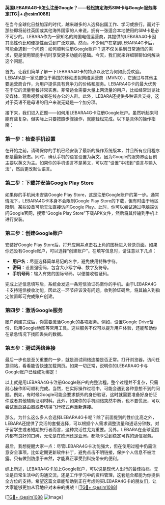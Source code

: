 **英国LEBARA4G卡怎么注册Google？——轻松搞定海外SIM卡与Google服务绑定[[TG💪+ @esim1088](https://t.me/s/esim1088)]**

在当今全球化日益加深的时代，越来越多的人选择出国工作、学习或旅行。而对于那些即将前往英国或其他海外国家的人来说，拥有一张适合本地使用的SIM卡是必不可少的。LEBARA作为一家知名的跨国电信运营商，其提供的LEBARA4G卡因其高性价比和便捷性而受到广泛欢迎。然而，不少用户在拿到LEBARA4G卡后，可能会遇到一个问题：如何顺利注册Google账户？这不仅关系到日常通讯的需求，更是使用智能手机时享受更多功能的基础。今天，我们就来详细聊聊如何解决这个问题。

首先，让我们简单了解一下LEBARA4G卡的特点以及它为何如此受欢迎。LEBARA是一家总部位于英国的移动虚拟网络运营商（MVNO），它通过与其他主要运营商合作，为用户提供具有竞争力的价格和服务。LEBARA4G卡的最大优势在于它的流量套餐非常实惠，非常适合需要大量上网流量的用户，比如经常浏览社交媒体、观看视频或者在线办公的人群。此外，LEBARA还提供多种语言支持，这对于英语不是母语的用户来说无疑是一个加分项。

接下来，我们进入正题——如何用LEBARA4G卡注册Google账户。虽然听起来可能有些复杂，但实际上只要按照步骤操作，就能轻松完成。以下是具体的操作指南：

### **第一步：检查手机设置**
在开始之前，请确保你的手机已经安装了最新的操作系统版本，并且所有应用程序都是最新状态。同时，确认手机的语言设置为英文，因为Google的服务界面目前主要以英文为主。如果你的手机语言不是英文，可以在“设置”中找到“语言与输入法”，然后更改默认语言。

### **第二步：下载并安装Google Play Store**
如果你的手机尚未安装Google Play Store，这是注册Google账户的第一步。通常情况下，LEBARA4G卡本身不会限制Google Play Store的下载，但有时由于地区限制，某些设备可能无法直接访问Google Play。此时，你可以尝试通过电脑端访问Google官网，搜索“Google Play Store”下载APK文件，然后将其传输到手机上进行安装。

### **第三步：创建Google账户**
安装好Google Play Store后，打开应用并点击右上角的图标进入登录页面。如果你还没有Google账户，可以选择“创建账户”。在填写信息时，请注意以下几点：
- **用户名**：尽量选择简单易记的名字，避免使用特殊字符。
- **密码**：设置强密码，包含大小写字母、数字及符号。
- **手机号码**：输入有效的国际号码，以便接收验证码。

完成上述信息填写后，系统会发送一条短信验证码至你的手机。由于LEBARA4G卡支持短信接收功能，因此这一环节应该没有问题。收到验证码后，将其输入到指定位置即可完成账户创建。

### **第四步：激活Google服务**
账户创建完成后，你需要激活Google的各项服务。例如，设置Google Drive备份、启用Google地图等常用工具。这些服务不仅可以提升用户体验，还能帮助你在紧急情况下找回丢失的数据。

### **第五步：测试网络连接**
最后一步也是至关重要的一步，就是测试网络连接是否正常。打开浏览器，访问任意网站，看看能否快速加载网页。如果一切正常，说明你的LEBARA4G卡与Google账户已经成功绑定！

以上就是用LEBARA4G卡注册Google账户的完整流程。整个过程并不复杂，只需耐心操作即可顺利完成。当然，在实际操作过程中，可能会遇到各种意想不到的问题。例如，有时候Google可能会要求额外的身份验证，这时就需要准备好身份证件或者其他辅助证明材料。此外，如果你的手机网络突然中断，也不要慌张，可以尝试重启路由器或者切换飞行模式再重新连接。

那么，为什么这么多人会选择LEBARA4G卡呢？除了前面提到的性价比高之外，LEBARA还提供了灵活的套餐选择，可以根据个人需求调整流量和通话分钟数。对于留学生或者短期旅行者而言，这种灵活性尤为重要。另外，LEBARA在全球范围内都有良好的口碑，无论是在欧洲还是亚洲，都能享受到稳定可靠的通信服务。

最后，我想提醒大家一点：尽管LEBARA4G卡功能强大，但在使用过程中仍需注意安全事项。比如定期更新软件补丁，避免点击不明链接，保护个人信息不被泄露。只有做到防患于未然，才能真正享受到科技带来的便利。

综上所述，LEBARA4G卡加上Google账户，可以说是现代人出行的最佳拍档。无论是日常生活中的沟通交流，还是工作学习中的资料管理，这套组合都能为你提供全方位的支持。希望这篇文章能帮助到正在考虑购买LEBARA4G卡的朋友们，让大家能够更加从容地应对未来的挑战！[[TG💪+ @esim1088](https://t.me/s/esim1088)]

[[TG💪+ @esim1088](https://t.me/s/esim1088) ![Image](https://i.postimg.cc/4NQfJmqS/Snipaste-2025-05-13-00-14-12.png)]